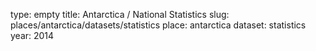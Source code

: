 type: empty
title: Antarctica / National Statistics
slug: places/antarctica/datasets/statistics
place: antarctica
dataset: statistics
year: 2014

